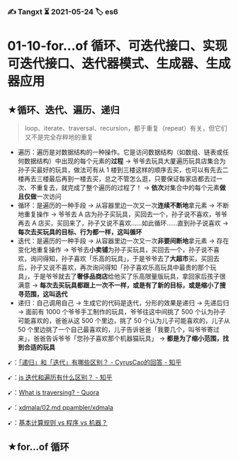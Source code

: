 ### ✍️ Tangxt ⏳ 2021-05-24 🏷️ es6

# 01-10-for...of 循环、可迭代接口、实现可迭代接口、迭代器模式、生成器、生成器应用

## ★循环、迭代、遍历、递归

> loop、iterate、traversal、recursion，都于重复（repeat）有关，但它们又不是完全存粹地的重复

- 遍历：遍历是对数据结构的一种操作。它是访问数据结构（如数组、链表或任何数据结构）中出现的每个元素的**过程** -> 爷爷去玩具大厦遍历玩具店集合为孙子买最好的玩具，做法可有从 1 楼到三楼这样的顺序去买，也可以有先去二楼再去三楼最后再到一楼去买，总之不管怎么逛，只要保证每家店都去过一次、不重复去，就完成了整个遍历的过程了！ -> **依次**对集合中的每个元素**做且仅做**一次访问
- 循环：是遍历的一种手段 -> 从容器里边一次又一次**连续不断地**拿元素 -> 不断地重复操作 -> 爷爷去 A 店为孙子买玩具，买回去一个，孙子说不喜欢，爷爷再去 A 店买，买回来了，孙子又说不喜欢……如此循环……直到孙子说喜欢 -> **每次去买玩具的目标、行为都一样，这叫循环**
- 迭代：是遍历的一种手段 -> 从容器里边一次又一次**非要间断地**拿元素 -> 存在变化地重复操作 -> 爷爷去**小卖铺**为孙子买玩具，买回去一个，孙子说不喜欢，询问得知，孙子喜欢「乐高的玩具」，于是爷爷去了**大超市**买，买回去后，孙子又说不喜欢，再次询问得知「孙子喜欢乐高玩具中最贵的那个玩具」，于是爷爷就去了**奢侈品商店**给他买了乐高限量版玩具，拿回家后孩子很满意 -> **每次去买玩具都跟上一次不一样，或是有了新的目标，或是缩小了搜寻范围，这叫迭代**
- 递归：自己调用自己 -> 生成它的代码是迭代，分形的效果是递归 -> 先递后归 -> 面前有 1000 个爷爷手工制作的玩具，爷爷往这中间挑了 500 个认为孙子可能喜欢的，爸爸从这 500 个里边，挑了 50 个认为儿子可能喜欢的，儿子从 50 个里边挑了一个自己最喜欢的，儿子告诉爸爸「我要几个，叫爷爷寄过来」，爸爸告诉爷爷「您孙子喜欢那个机器猫玩具」 -> **都是为了缩小范围，找到合适的玩具**

➹：[「递归」和「迭代」有哪些区别？ - CyrusCao的回答 - 知乎](https://www.zhihu.com/question/20278387/answer/109266159)

➹：[js 迭代和遍历有什么区别？ - 知乎](https://www.zhihu.com/question/39854900)

➹：[What is traversing? - Quora](https://www.quora.com/What-is-traversing)

➹：[xdmala/02.md ppambler/xdmala](https://github.com/ppambler/xdmala/blob/dc00620a2e986a64edc6d14d28412fbab7eeba40/12-%E7%A2%8E%E7%89%87%E7%9F%A5%E8%AF%86/02.md)

➹：[基本计算规则 vs 程序 vs 机器？](https://ppambler.github.io/icourse163/freshman/01-%E8%AE%A1%E7%AE%97%E6%9C%BA%E4%B8%93%E4%B8%9A%E5%AF%BC%E8%AE%BA/01-%E8%AE%A1%E7%AE%97%E6%9C%BA%E3%80%81%E8%AE%A1%E7%AE%97%E4%B8%8E%E8%AE%A1%E7%AE%97%E6%80%9D%E7%BB%B4/04-%E4%BA%BA%E8%AE%A1%E7%AE%97%E4%B8%8E%E6%9C%BA%E5%99%A8%E8%87%AA%E5%8A%A8%E8%AE%A1%E7%AE%97-%E4%B8%8B.html)

## ★for...of 循环

